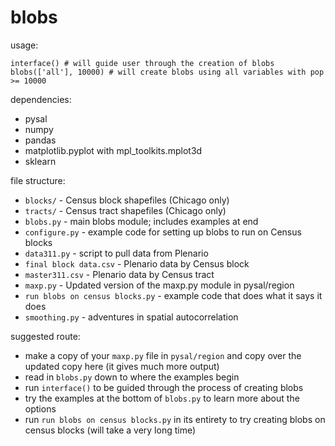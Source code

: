 blobs
=====

usage:
```
interface() # will guide user through the creation of blobs
blobs(['all'], 10000) # will create blobs using all variables with pop >= 10000
```

dependencies:

* pysal
* numpy
* pandas
* matplotlib.pyplot with mpl_toolkits.mplot3d
* sklearn

file structure:

* `blocks/` - Census block shapefiles (Chicago only)
* `tracts/` - Census tract shapefiles (Chicago only)
* `blobs.py` - main blobs module; includes examples at end
* `configure.py` - example code for setting up blobs to run on Census blocks
* `data311.py` - script to pull data from Plenario
* `final block data.csv` - Plenario data by Census block
* `master311.csv` - Plenario data by Census tract
* `maxp.py` - Updated version of the maxp.py module in pysal/region
* `run blobs on census blocks.py` - example code that does what it says it does
* `smoothing.py` - adventures in spatial autocorrelation

suggested route:

* make a copy of your `maxp.py` file in `pysal/region` and copy over the
updated copy here (it gives much more output)
* read in `blobs.py` down to where the examples begin
* run `interface()` to be guided through the process of creating blobs
* try the examples at the bottom of `blobs.py` to learn more about the options
* run `run blobs on census blocks.py` in its entirety to try creating 
blobs on census blocks (will take a very long time)

